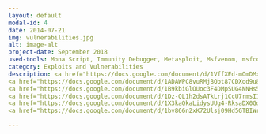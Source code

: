 ```yaml
---
layout: default
modal-id: 4
date: 2014-07-21
img: vulnerabilities.jpg
alt: image-alt
project-date: September 2018
used-tools: Mona Script, Immunity Debugger, Metasploit, Msfvenom, msfconsole, FuzzGoat, AFL Fuzzer
category: Exploits and Vulnerabilities
description: <a href="https://docs.google.com/document/d/1VffXEd-mOmDMx5j5zu9e1FTqnilLYd9-kA2Lp7LCfE8/edit?usp=sharing">Reverse Shell Exploit + Buffer Overflow</a>
<a href="https://docs.google.com/document/d/1ADAWPC8vuRMjBQbt87CDXod9u8YjHoaDWSgvFOrUGws/edit?usp=sharing">AFL (American Fuzzy Lop) Fuzzing the Fuzzgoat Vulnerable App</a>
<a href="https://docs.google.com/document/d/1B9kbiGlOUoc3F4DMpSUG4NNHs5Ob2H1ORx42xJU2amU/edit?usp=sharing">Buffer Overflow, Understanding ASLR, Stack Protection</a>
<a href="https://docs.google.com/document/d/1Dz-QL1h2dsATkLrj1CcU7rmsI1DZwdpVOu9I4yx6dyA/edit?usp=sharing">Reverse-Engineer 5 C programs (32 & 64 bit, statically and dynamically Linked)</a>
<a href="https://docs.google.com/document/d/1X3kaQkaLidysUUg4-RksaDX0GoYL5U3qNSVCkPrrCRA/edit?usp=sharing">How to do Applicaiton Security Threats modeling?</a>
<a href="https://docs.google.com/document/d/1bv866n2xK72Ulsj09Hd5GTBIWrBhoBkPXNCqYhlFZ2I/edit?usp=sharing">Bluetooth Hacking, Data Extraction</a>

---
```

